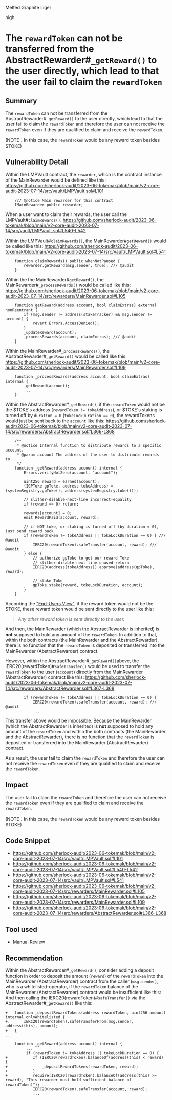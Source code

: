 Melted Graphite Liger

high

# The `rewardToken` can not be transferred from the AbstractRewarder#`_getReward()` to the user directly, which lead to that the user fail to claim the `rewardToken`
## Summary
The `rewardToken` can not be transferred from the AbstractRewarder#`_getReward()` to the user directly, which lead to that the user fail to claim the `rewardToken` and therefore the user can not receive the `rewardToken` even if they are qualified to claim and receive the `rewardToken`. 

(NOTE：In this case, the `rewardToken` would be any reward token besides $TOKE)


## Vulnerability Detail

Within the LMPVault contract, the `rewarder`, which is the contract instance of the MainRewarder would be defined like this:
https://github.com/sherlock-audit/2023-06-tokemak/blob/main/v2-core-audit-2023-07-14/src/vault/LMPVault.sol#L101
```solidity
    /// @notice Main rewarder for this contract
    IMainRewarder public rewarder;
```

When a user want to claim their rewards, the user call the LMPVault#`claimRewards()`.
https://github.com/sherlock-audit/2023-06-tokemak/blob/main/v2-core-audit-2023-07-14/src/vault/LMPVault.sol#L540-L542

Within the LMPVault#`claimRewards()`, the MainRewarder#`getReward()` would be called like this:
https://github.com/sherlock-audit/2023-06-tokemak/blob/main/v2-core-audit-2023-07-14/src/vault/LMPVault.sol#L541
```solidity
    function claimRewards() public whenNotPaused {
        rewarder.getReward(msg.sender, true); /// @audit
    }
```

Within the the MainRewarder#`getReward()`,  the MainRewarder#`_processRewards()` would be called like this:
https://github.com/sherlock-audit/2023-06-tokemak/blob/main/v2-core-audit-2023-07-14/src/rewarders/MainRewarder.sol#L105
```solidity
    function getReward(address account, bool claimExtras) external nonReentrant {
        if (msg.sender != address(stakeTracker) && msg.sender != account) {
            revert Errors.AccessDenied();
        }
        _updateReward(account);
        _processRewards(account, claimExtras); /// @audit
    }
```

Within the MainRewarder#`_processRewards()`, the AbstractRewarder#`_getReward()` would be called like this:
https://github.com/sherlock-audit/2023-06-tokemak/blob/main/v2-core-audit-2023-07-14/src/rewarders/MainRewarder.sol#L109
```solidity
    function _processRewards(address account, bool claimExtras) internal {
        _getReward(account);
        ...
    }
```

Within the AbstractRewarder#`_getReward()`, if the `rewardToken` would not be the $TOKE's address (`rewardToken != tokeAddress`), or $TOKE's staking is turned off by `duration = 0` (`tokeLockDuration == 0`), the rewardTokens would just be sent back to the `account` like this:
https://github.com/sherlock-audit/2023-06-tokemak/blob/main/v2-core-audit-2023-07-14/src/rewarders/AbstractRewarder.sol#L366-L368
```solidity
    /**
     * @notice Internal function to distribute rewards to a specific account.
     * @param account The address of the user to distribute rewards to.
     */
    function _getReward(address account) internal {
        Errors.verifyNotZero(account, "account");

        uint256 reward = earned(account);
        (IGPToke gpToke, address tokeAddress) = (systemRegistry.gpToke(), address(systemRegistry.toke()));

        // slither-disable-next-line incorrect-equality
        if (reward == 0) return;

        rewards[account] = 0;
        emit RewardPaid(account, reward);

        // if NOT toke, or staking is turned off (by duration = 0), just send reward back
        if (rewardToken != tokeAddress || tokeLockDuration == 0) { /// @audit
            IERC20(rewardToken).safeTransfer(account, reward); /// @audit
        } else { 
            // authorize gpToke to get our reward Toke
            // slither-disable-next-line unused-return
            IERC20(address(tokeAddress)).approve(address(gpToke), reward);

            // stake Toke
            gpToke.stake(reward, tokeLockDuration, account);
        }
    }
```

According the ["End-Users View"](https://github.com/sherlock-audit/2023-06-tokemak/blob/main/v2-core-audit-2023-07-14/README.md#end-users-view), if the reward token would not be the $TOKE, these reward token would be sent directly to the user like this: 
>_Any other reward token is sent directly to the user._

And then, the MainRewarder (which the AbstractRewarder is inherited) is **not** supposed to hold any amount of the `rewardToken`.
In addition to that, within the both contracts (the MainRewarder and the AbstractRewarder), there is no function that the `rewardToken` is deposited or transferred into the MainRewarder (AbstractRewarder) contract.

However, within the AbstractRewarder#`_getReward()`above, the IERC20(rewardToken)#`safeTransfer()` would be used to transfer the `rewardToken` to the user (`account`) directly from the MainRewarder (AbstractRewarder) contract like this:
https://github.com/sherlock-audit/2023-06-tokemak/blob/main/v2-core-audit-2023-07-14/src/rewarders/AbstractRewarder.sol#L367-L368
```solidity
        if (rewardToken != tokeAddress || tokeLockDuration == 0) {
            IERC20(rewardToken).safeTransfer(account, reward); /// @audit
            ...
```

This transfer above would be impossible. Because the MainRewarder (which the AbstractRewarder is inherited) is **not** supposed to hold any amount of the `rewardToken` and within the both contracts (the MainRewarder and the AbstractRewarder), there is no function that the `rewardToken` is deposited or transferred into the MainRewarder (AbstractRewarder) contract.

As a result, the user fail to claim the `rewardToken` and therefore the user can not receive the `rewardToken` even if they are qualified to claim and receive the `rewardToken`. 


## Impact
The user fail to claim the `rewardToken` and therefore the user can not receive the `rewardToken` even if they are qualified to claim and receive the `rewardToken`. 

(NOTE：In this case, the `rewardToken` would be any reward token besides $TOKE)

## Code Snippet
- https://github.com/sherlock-audit/2023-06-tokemak/blob/main/v2-core-audit-2023-07-14/src/vault/LMPVault.sol#L101
- https://github.com/sherlock-audit/2023-06-tokemak/blob/main/v2-core-audit-2023-07-14/src/vault/LMPVault.sol#L540-L542
- https://github.com/sherlock-audit/2023-06-tokemak/blob/main/v2-core-audit-2023-07-14/src/vault/LMPVault.sol#L541
- https://github.com/sherlock-audit/2023-06-tokemak/blob/main/v2-core-audit-2023-07-14/src/rewarders/MainRewarder.sol#L105
- https://github.com/sherlock-audit/2023-06-tokemak/blob/main/v2-core-audit-2023-07-14/src/rewarders/MainRewarder.sol#L109
- https://github.com/sherlock-audit/2023-06-tokemak/blob/main/v2-core-audit-2023-07-14/src/rewarders/AbstractRewarder.sol#L366-L368


## Tool used
- Manual Review

## Recommendation
Within the AbstractRewarder#`_getReward()`, consider adding a deposit function in order to deposit the amount (`reward`) of the `rewardToken` into the MainRewarder (AbstractRewarder) contract from the caller (`msg.sender`), who is a whitelisted-operator, if the `rewardToken` balance of the MainRewarder (AbstractRewarder) contract would be insufficient like this:
And then calling the IERC20(rewardToken)#`safeTransfer()` via the AbstractRewarder#`_getReward()` like this:
```solidity
+   function _depositRewardTokens(address rewardToken, uint256 amount) internal onlyWhitelisted {
+.      IERC20(rewardToken).safeTransferFrom(msg.sender, address(this), amount);
+   {
...

    function _getReward(address account) internal {
         ...
         if (rewardToken != tokeAddress || tokeLockDuration == 0) {
+           If (IERC20(rewardToken).balanceOf(address(this) < reward) {            
+               _depositRewardTokens(rewardToken, reward);
+           }
+           require(IERC20(rewardToken).balanceOf(address(this) >= reward), "This rewarder must hold sufficient balance of rewardToken)");
            IERC20(rewardToken).safeTransfer(account, reward);
            ...
```
